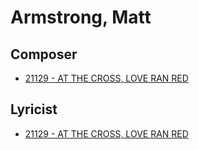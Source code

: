 # Armstrong, Matt

## Composer

- [21129 - AT THE CROSS, LOVE RAN RED](/hymns/21129.md)

## Lyricist

- [21129 - AT THE CROSS, LOVE RAN RED](/hymns/21129.md)

